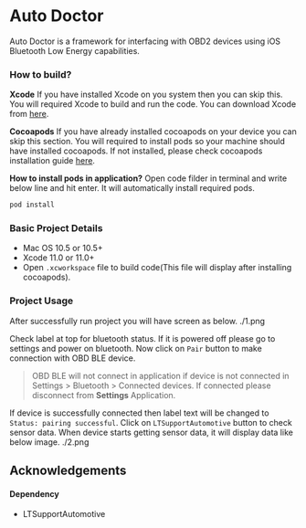 # Auto Doctor
Auto Doctor is a framework for interfacing with OBD2 devices using iOS Bluetooth Low Energy capabilities.
### How to build?
**Xcode**
 If you have installed Xcode on you system then you can skip this. You will required Xcode to build and run the code. You can download Xcode from [here](https://apps.apple.com/in/app/xcode/id497799835?mt=12).
 
**Cocoapods**
 If you have already installed cocoapods on your device you can skip this section. You will required to install pods so your machine should have installed cocoapods. If not installed, please check cocoapods installation guide [here](https://guides.cocoapods.org/using/getting-started.html).

**How to install pods in application?**
Open code filder in terminal and write below line and hit enter. It will automatically install required pods.
```sh
pod install
```
### Basic Project Details
- Mac OS 10.5 or 10.5+
- Xcode 11.0 or 11.0+
- Open `.xcworkspace` file to build code(This file will display after installing cocoapods).

### Project Usage
After successfully run project you will have screen as below.
./1.png

Check label at top for bluetooth status. If it is powered off please go to settings and power on bluetooth.
Now click on `Pair` button to make connection with OBD BLE device.
> OBD BLE will not connect in application if device is not connected in Settings > Bluetooth > Connected devices. If connected please disconnect from **Settings** Application.

If device is successfully connected then label text will be changed to `Status: pairing successful`.
Click on `LTSupportAutomotive` button to check sensor data. When device starts getting sensor data, it will display data like below image.
./2.png

## Acknowledgements
#### Dependency
 - LTSupportAutomotive
